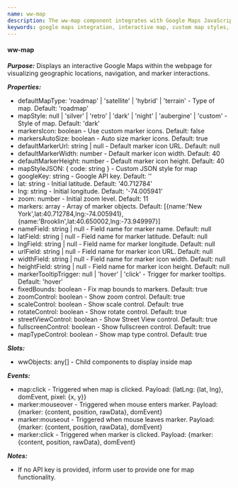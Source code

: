 ```yaml
---
name: ww-map
description: The ww-map component integrates with Google Maps JavaScript API to display an interactive map on a webpage, offering customizable map types, styles, controls, and markers, while supporting data binding and event emissions for enhanced user interaction.
keywords: google maps integration, interactive map, custom map styles, map controls, marker customization, geographic visualization, map events, google api key, map markers, map zoom level
---
```


#### ww-map

***Purpose:***
Displays an interactive Google Maps within the webpage for visualizing geographic locations, navigation, and marker interactions.

***Properties:***
- defaultMapType: 'roadmap' | 'satellite' | 'hybrid' | 'terrain' - Type of map. Default: 'roadmap'
- mapStyle: null | 'silver' | 'retro' | 'dark' | 'night' | 'aubergine' | 'custom' - Style of map. Default: 'dark'
- markersIcon: boolean - Use custom marker icons. Default: false
- markersAutoSize: boolean - Auto size marker icons. Default: true
- defaultMarkerUrl: string | null - Default marker icon URL. Default: null
- defaultMarkerWidth: number - Default marker icon width. Default: 40
- defaultMarkerHeight: number - Default marker icon height. Default: 40
- mapStyleJSON: { code: string } - Custom JSON style for map
- googleKey: string - Google API key. Default: ''
- lat: string - Initial latitude. Default: '40.712784'
- lng: string - Initial longitude. Default: '-74.005941'
- zoom: number - Initial zoom level. Default: 11
- markers: array - Array of marker objects. Default: [{name:'New York',lat:40.712784,lng:-74.005941},{name:'Brooklin',lat:40.650002,lng:-73.949997}]
- nameField: string | null - Field name for marker name. Default: null
- latField: string | null - Field name for marker latitude. Default: null
- lngField: string | null - Field name for marker longitude. Default: null
- urlField: string | null - Field name for marker icon URL. Default: null
- widthField: string | null - Field name for marker icon width. Default: null
- heightField: string | null - Field name for marker icon height. Default: null
- markerTooltipTrigger: null | 'hover' | 'click' - Trigger for marker tooltips. Default: 'hover'
- fixedBounds: boolean - Fix map bounds to markers. Default: true
- zoomControl: boolean - Show zoom control. Default: true
- scaleControl: boolean - Show scale control. Default: true
- rotateControl: boolean - Show rotate control. Default: true
- streetViewControl: boolean - Show Street View control. Default: true
- fullscreenControl: boolean - Show fullscreen control. Default: true
- mapTypeControl: boolean - Show map type control. Default: true

***Slots:***
- wwObjects: any[] - Child components to display inside map

***Events:***
- map:click - Triggered when map is clicked. Payload: {latLng: {lat, lng}, domEvent, pixel: {x, y}}
- marker:mouseover - Triggered when mouse enters marker. Payload: {marker: {content, position, rawData}, domEvent}
- marker:mouseout - Triggered when mouse leaves marker. Payload: {marker: {content, position, rawData}, domEvent}
- marker:click - Triggered when marker is clicked. Payload: {marker: {content, position, rawData}, domEvent}

***Notes:***
- If no API key is provided, inform user to provide one for map functionality.

